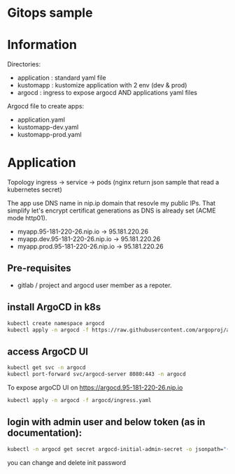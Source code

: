 # Gitops sample

# Information

Directories:
- application : standard yaml file
- kustomapp : kustomize application with 2 env (dev & prod)
- argocd : ingress to expose argocd AND applications yaml files

Argocd file to create apps:
- application.yaml
- kustomapp-dev.yaml
- kustomapp-prod.yaml

# Application
Topology
ingress -> service -> pods (nginx return json sample that read a kubernetes secret)

The app use DNS name in nip.ip domain that resovle my public IPs.
That simplify let's encrypt certificat generations as DNS is already set (ACME mode http01).
- myapp.95-181-220-26.nip.io -> 95.181.220.26
- myapp.dev.95-181-220-26.nip.io -> 95.181.220.26
- myapp.prod.95-181-220-26.nip.io -> 95.181.220.26


## Pre-requisites
- gitlab / project and argocd user member as a repoter.

## install ArgoCD in k8s
```bash
kubectl create namespace argocd
kubectl apply -n argocd -f https://raw.githubusercontent.com/argoproj/argo-cd/stable/manifests/install.yaml
```

## access ArgoCD UI
```bash
kubectl get svc -n argocd
kubectl port-forward svc/argocd-server 8080:443 -n argocd
```
To expose argoCD UI on https://argocd.95-181-220-26.nip.io
```bash
kubectl apply -n argocd -f argocd/ingress.yaml
```


## login with admin user and below token (as in documentation):
```bash
kubectl -n argocd get secret argocd-initial-admin-secret -o jsonpath="{.data.password}" | base64 --decode && echo
```

you can change and delete init password


